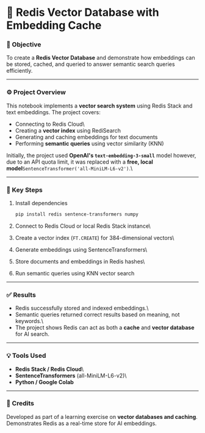 # 🧠 Redis Vector Database with Embedding Cache

### 🎯 Objective
To create a **Redis Vector Database** and demonstrate how embeddings can
be stored, cached, and queried to answer semantic search queries
efficiently.

------------------------------------------------------------------------

### ⚙️ Project Overview
This notebook implements a **vector search system** using Redis Stack
and text embeddings.
The project covers:
- Connecting to Redis Cloud\
- Creating a **vector index** using RediSearch
- Generating and caching embeddings for text documents
- Performing **semantic queries** using vector similarity (KNN)

Initially, the project used **OpenAI's `text-embedding-3-small`**
model however, due to an API quota limit, it was replaced with a **free, local
model**`SentenceTransformer('all-MiniLM-L6-v2')`.\

------------------------------------------------------------------------

### 🧩 Key Steps

1.  Install dependencies

    ``` bash
    pip install redis sentence-transformers numpy
    ```

2.  Connect to Redis Cloud or local Redis Stack instance\

3.  Create a vector index (`FT.CREATE`) for 384-dimensional vectors\

4.  Generate embeddings using SentenceTransformers\

5.  Store documents and embeddings in Redis hashes\

6.  Run semantic queries using KNN vector search


------------------------------------------------------------------------

### ✅ Results
-   Redis successfully stored and indexed embeddings.\
-   Semantic queries returned correct results based on meaning, not
    keywords.\
-   The project shows Redis can act as both a **cache** and **vector
    database** for AI search.

------------------------------------------------------------------------

### 💡 Tools Used
-   **Redis Stack / Redis Cloud**\
-   **SentenceTransformers** (all-MiniLM-L6-v2)\
-   **Python / Google Colab**

------------------------------------------------------------------------

### 🧾 Credits
Developed as part of a learning exercise on **vector databases and
caching**.\
Demonstrates Redis as a real-time store for AI embeddings.
